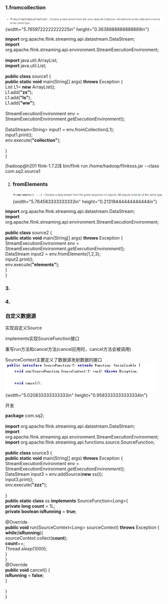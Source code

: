 ### 1.fromcollection

![](media/image1.png){width="5.7659722222222225in"
height="0.3638888888888889in"}

**import** org.apache.flink.streaming.api.datastream.DataStream;\
**import**
org.apache.flink.streaming.api.environment.StreamExecutionEnvironment;\
\
**import** java.util.ArrayList;\
**import** java.util.List;\
\
**public class** source1 {\
**public static void** main(String\[\] args) **throws** Exception {\
List L1= **new** ArrayList();\
L1.add(**"zs"**);\
L1.add(**"ls"**);\
L1.add(**"ww"**);\
\
StreamExecutionEnvironment env =
StreamExecutionEnvironment.*getExecutionEnvironment*();\
\
DataStream&lt;String&gt; input1 = env.fromCollection(L1);\
input1.print();\
env.execute(**"collection"**);\
\
}\
}

\[hadoop@h201 flink-1.7.2\]\$ bin/flink run /home/hadoop/flinksss.jar
--class com.sq2.source1

2.  ### fromElements

    ![](media/image2.png){width="5.764583333333333in"
    height="0.21319444444444444in"}

**import** org.apache.flink.streaming.api.datastream.DataStream;\
**import**
org.apache.flink.streaming.api.environment.StreamExecutionEnvironment;\
\
**public class** source2 {\
**public static void** main(String\[\] args) **throws** Exception {\
StreamExecutionEnvironment env =
StreamExecutionEnvironment.*getExecutionEnvironment*();\
DataStream input2 = env.fromElements(1,2,3);\
input2.print();\
env.execute(**"elements"**);\
}\
}

### 3.

### 4.

### 自定义数据源

实现自定义Source

implements实现SourceFunction接口

重写run方法和cancel方法(cancel应用时，cancel方法会被调用)

SourceContext主要定义了数据源发射数据的接口![](media/image3.png){width="5.020833333333333in"
height="0.9583333333333334in"}

开发

**package** com.sq2;\
\
**import** org.apache.flink.streaming.api.datastream.DataStream;\
**import**
org.apache.flink.streaming.api.environment.StreamExecutionEnvironment;\
**import**
org.apache.flink.streaming.api.functions.source.SourceFunction;\
\
**public class** source3 {\
**public static void** main(String\[\] args) **throws** Exception {\
StreamExecutionEnvironment env =
StreamExecutionEnvironment.*getExecutionEnvironment*();\
DataStream input3 = env.addSource(**new** ss());\
input3.print();\
env.execute(**"zzz"**);\
\
}\
**public static class** ss **implements** SourceFunction&lt;Long&gt;{\
**private long count** = 1L;\
**private boolean isRunning** = **true**;\
\
@Override\
**public void** run(SourceContext&lt;Long&gt; sourceContext) **throws**
Exception {\
**while**(**isRunning**){\
sourceContext.collect(**count**);\
**count**++;\
Thread.*sleep*(1000);\
}\
}\
@Override\
**public void** cancel() {\
**isRunning** = **false**;\
}\
\
}\
}
